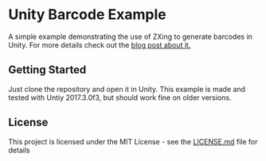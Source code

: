 # Unity Barcode Example

A simple example demonstrating the use of ZXing to generate barcodes in Unity.
For more details check out the [blog post about it.](https://krajnc.guru/2018/01/29/generating-barcodes-in-unity-with-zxing/)

## Getting Started

Just clone the repository and open it in Unity. This example is made and tested with Untiy 2017.3.0f3, but should work fine on older versions.

## License

This project is licensed under the MIT License - see the [LICENSE.md](LICENSE.md) file for details